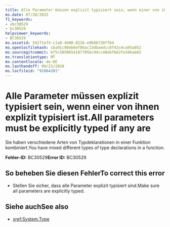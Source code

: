 ```yaml
---
title: Alle Parameter müssen explizit typisiert sein, wenn einer von ihnen explizit typisiert ist.
ms.date: 07/20/2015
f1_keywords:
- vbc30529
- bc30529
helpviewer_keywords:
- BC30529
ms.assetid: 5d271ef4-c1a8-4400-822b-e9686720ff64
ms.openlocfilehash: cba91c90eb6ef86ac13dbaedcc8f42c4ca95a052
ms.sourcegitcommit: bf5c5850654187705bc94cc40ebfb62fe346ab02
ms.translationtype: MT
ms.contentlocale: de-DE
ms.lasthandoff: 09/23/2020
ms.locfileid: "91064201"
---
```

# <a name="all-parameters-must-be-explicitly-typed-if-any-are"></a><span data-ttu-id="48195-102">Alle Parameter müssen explizit typisiert sein, wenn einer von ihnen explizit typisiert ist.</span><span class="sxs-lookup"><span data-stu-id="48195-102">All parameters must be explicitly typed if any are</span></span>

<span data-ttu-id="48195-103">Sie haben verschiedene Arten von Typdeklarationen in einer Funktion kombiniert.</span><span class="sxs-lookup"><span data-stu-id="48195-103">You have mixed different types of type declarations in a function.</span></span>  
  
 <span data-ttu-id="48195-104">**Fehler-ID:** BC30529</span><span class="sxs-lookup"><span data-stu-id="48195-104">**Error ID:** BC30529</span></span>  
  
## <a name="to-correct-this-error"></a><span data-ttu-id="48195-105">So beheben Sie diesen Fehler</span><span class="sxs-lookup"><span data-stu-id="48195-105">To correct this error</span></span>  
  
- <span data-ttu-id="48195-106">Stellen Sie sicher, dass alle Parameter explizit typisiert sind.</span><span class="sxs-lookup"><span data-stu-id="48195-106">Make sure all parameters are explicitly typed.</span></span>  
  
## <a name="see-also"></a><span data-ttu-id="48195-107">Siehe auch</span><span class="sxs-lookup"><span data-stu-id="48195-107">See also</span></span>

- <xref:System.Type>
